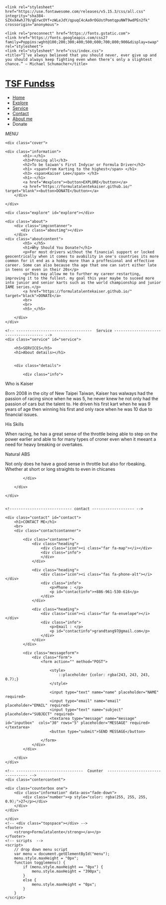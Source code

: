 <!DOCTYPE html>
<html lang="en">
<head>
    <meta charset="UTF-8">
    <meta http-equiv="X-UA-Compatible" content="IE=edge">
    <meta name="viewport" content="width=device-width, initial-scale=1.0">

    <link rel="stylesheet" href="https://use.fontawesome.com/releases/v5.15.3/css/all.css" 
    integrity="sha384-SZXxX4whJ79/gErwcOYf+zWLeJdY/qpuqC4cAa9rOGUstPomtqpuNWT9wdPEn2fk" crossorigin="anonymous">

    <link rel="preconnect" href="https://fonts.gstatic.com">
    <link href="https://fonts.googleapis.com/css2?family=Poppins:wght@100;200;300;400;500;600;700;800;900&display=swap" rel="stylesheet">
    <link rel="stylesheet" href="css/index.css">   
    <title>“I’ve always believed that you should never, ever give up and you should always keep fighting even when there’s only a slightest chance.” – Michael Schumacher</title>
</head>
<body>
    <div class="nevbar" id="nevbar">
        <div class="logo">
            <a href="/index.html" id="logo"><h1><span>TSF</span> Fundss</h1></a>
        </div>
        <div class="menu" id="menu">
            <ul>
                <li><a id="home" href="index.html">Home</a></li>
                <li><a href="#explore">Explore</a></li>
                <li><a href="#service">Service</a></li>
                <li><a href="#contact">Contact</a></li>
                <li><a id="about" href="http://aboutayush.c1.biz/" target="blank">About me</a></li>
                <li><a id="donate" https://formulatalentekaiser.github.io/" target="blank">Donate</a></li>
            </ul>
        </div>
        <div class="menuicon">
            <i id="menuicon" onclick="togglemenu()" class="fas fa-chevron-circle-down"> <span>MENU</span></i>
        </div>
    </div>

    <div class="cover">

    <div class="information">
            <h1>-</h1>
            <h3>Proving all</h3>
            <h2>To be taiwan's First Indycar or Formula Driver</h2>
            <h1> <span>From Karting to the highest</span> </h1>
            <h3> <span>Kaiser Lee</span> </h3>
            <h1>-</h1>
            <a href="#explore"><button>EXPLORE</button></a>
            <a href="https://formulatalentekaiser.github.io/" target="blank"><button>DONATE</button></a>
        </div>

    </div>

    <div class="explore" id="explore"></div>

    <div class="about">
        <div class="imgcontanner">
           <div class="aboutimg"></div>
        </div>
    <div class="aboutcontent">
            <h5>_</h5>
            <h1>Why Should You Donate?</h1>
            <p>For most drivers without the financial support or locked geocentrically when it comes to avability in one's countries its more common for it end as a hobby more than a proffesional and effective career. Some can also because tha age that one can satrt either late in teens or even in their 20s</p>
            <p>This may allow me to further my career restarting, improving it to the fullest. my goal this year maybe to suceed more into junior and senior karts such as the world championship and junior IAME series.</p>
            <a href="https://formulatalentekaiser.github.io/" target="black">DONATE</a>
            <br>
            <br>
            <h5>_</h5>

        </div>
    </div>

    <!-- ----------------------------------  Service -------------------------------------- -->
    <div class="service" id="service">

        <h5>SERVICES</h5>
        <h1>About details></h1>
        

        <div class="details">

            <div class="info">

<div class="logo"><i class="fas fa-book-reader"></i></div>
                <p id="head">Who is Kaiser</p>
                <p>Born 2008 in the city of New Taipei Taiwan, Kaiser has walways had the passion of racing since when he was 5, he never knew he not only had the passion of cars but the talent to. He driven his first kart when he was 9 years of age then winning his first and only race when he was 10 due to financial issues.</p>
             </div>
             <div class="info" data-aos="fade-up">
            

<div class="logo"><i class="fas fa-book-open"></i></div>
                <p id="head">His Skills</p>
                <p>When racing, he has a great sense of the throttle being able to step on the power earlier and able to for many types of croner even when it meeant a need for heavy breaking or overtakes.</p>
            </div>

<div class="logo"><i class="fas fa-book-open"></i></div>
                <p id="head">Natural ABS </p>
                <p>Not only does he have a good sense in throttle but also for rbeaking. Whether at short or long straights to even in chicanes</p>
            </div>
            <div class="info" data-aos="fade-up">
            
            </div>

        </div>

    </div>


    <!---------------------------- contact ------------------- -->

    <div class="contact" id="contact">
        <h1>CONTACT ME</h1>
        <br>
        <div class="contactcontanner">

            <div class="contanner">
                <div class="heading">
                    <div class="icon"><i class="far fa-map"></i></div>
                    <div class="info">
                    </div>
                </div>

                <div class="heading">
                    <div class="icon"><i class="fas fa-phone-alt"></i></div>
                    <div class="info">
                        <p>Phone : </p>
                        <p id="contactinfo">+886-961-530-616</p>
                    </div>
                </div>

                <div class="heading">
                    <div class="icon"><i class="far fa-envelope"></i></div>
                    <div class="info">
                        <p>Email : </p>
                        <p id="contactinfo">grandtang97@gmail.com</p>
                    </div>
                </div>
            </div>

            <div class="messageform">
                <div class="form">
                    <form action="" method="POST">

                        <style>
                            ::placeholder {color: rgba(243, 243, 243, 0.7);}
                        </style>

                        <input type="text" name="name" placeholder="NAME" required>
                        <input type="email" name="email" placeholder="EMAIL" required>
                        <input type="text" name="subject" placeholder="SUBJECT" required>
                        <textarea type="message" name="message" id="inputbox"  cols="30" rows="5" placeholder="MESSAGE" required></textarea>
                        <button type="submit">SEND MESSAGE</button>

                    </form>
                </div>
            </div>

        </div>          
    </div>

    <!-- ------------------------------  Counter  ---------------------------------- -->
    <div class="contercontent">

    <div class="counterbox one">
        <div class="information" data-aos="fade-down">
            <div class="number"><p style="color: rgba(255, 255, 255, 0.9);">27</p></div> 
        </div>
    </div>

    </div>
    <!-- <div class="topspace"></div> -->
    <footer>
        <strong>Formulatalente</strong></a></p>
    </footer>
    <!-- scripts  -->
    <script>
        // drop down menu script
        var menu = document.getElementById("menu");
        menu.style.maxHeight = "0px";
        function togglemenu() {
            if (menu.style.maxHeight == "0px") {
                menu.style.maxHeight = "390px";
            }
            else {
                menu.style.maxHeight = "0px";
            }
        }
    </script>

</body>
</html>
